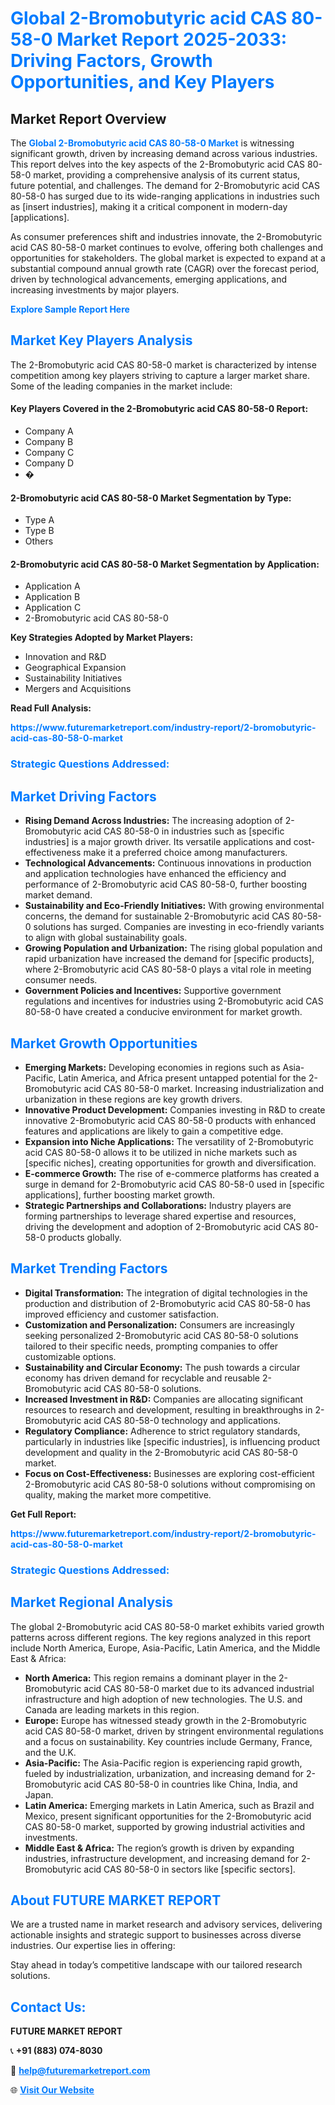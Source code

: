 <h1 style="color: #007BFF;">Global 2-Bromobutyric acid CAS 80-58-0 Market Report 2025-2033: Driving Factors, Growth Opportunities, and Key Players</h1>

<section id="overview">
<h2>Market Report Overview</h2>
<p>The <a href="https://www.futuremarketreport.com/industry-report/2-bromobutyric-acid-cas-80-58-0-market" style="color: #007BFF; text-decoration: none;"><strong>Global 2-Bromobutyric acid CAS 80-58-0 Market</strong></a> is witnessing significant growth, driven by increasing demand across various industries. This report delves into the key aspects of the 2-Bromobutyric acid CAS 80-58-0 market, providing a comprehensive analysis of its current status, future potential, and challenges. The demand for 2-Bromobutyric acid CAS 80-58-0 has surged due to its wide-ranging applications in industries such as [insert industries], making it a critical component in modern-day [applications].</p>
<p>As consumer preferences shift and industries innovate, the 2-Bromobutyric acid CAS 80-58-0 market continues to evolve, offering both challenges and opportunities for stakeholders. The global market is expected to expand at a substantial compound annual growth rate (CAGR) over the forecast period, driven by technological advancements, emerging applications, and increasing investments by major players.</p>
</section>

<section id="overview">
<p><a href="https://www.futuremarketreport.com/request-sample/reportId=112952" style="color: #007BFF; text-decoration: none;"><strong>Explore Sample Report Here</strong></a></p>
</section>

<section id="key-players">
<h2 style="color: #007BFF;">Market Key Players Analysis</h2>
<p>The 2-Bromobutyric acid CAS 80-58-0 market is characterized by intense competition among key players striving to capture a larger market share. Some of the leading companies in the market include:</p>
<h4>Key Players Covered in the 2-Bromobutyric acid CAS 80-58-0 Report:</h4>
<ul><li>Company A</li><li>Company B</li><li>Company C</li><li>Company D</li><li>�</li></ul>
<h4>2-Bromobutyric acid CAS 80-58-0 Market Segmentation by Type:</h4>
<ul><li>Type A</li><li>Type B</li><li>Others</li></ul>

<h4>2-Bromobutyric acid CAS 80-58-0 Market Segmentation by Application:</h4>
<ul><li>Application A</li><li>Application B</li><li>Application C</li><li>2-Bromobutyric acid CAS 80-58-0</li></ul>
<p><strong>Key Strategies Adopted by Market Players:</strong></p>
<ul>
<li>Innovation and R&D</li>
<li>Geographical Expansion</li>
<li>Sustainability Initiatives</li>
<li>Mergers and Acquisitions</li>
</ul>
</section>

<section>
<p><strong>Read Full Analysis: </strong></p><a href="https://www.futuremarketreport.com/industry-report/2-bromobutyric-acid-cas-80-58-0-market" style="color: #007BFF; text-decoration: none;"><strong>https://www.futuremarketreport.com/industry-report/2-bromobutyric-acid-cas-80-58-0-market</strong></a>
<h3 style="color: #007BFF;">Strategic Questions Addressed:</h3>
</section>

<section id="driving-factors">
<h2 style="color: #007BFF;">Market Driving Factors</h2>
<ul>
<li><strong>Rising Demand Across Industries:</strong> The increasing adoption of 2-Bromobutyric acid CAS 80-58-0 in industries such as [specific industries] is a major growth driver. Its versatile applications and cost-effectiveness make it a preferred choice among manufacturers.</li>
<li><strong>Technological Advancements:</strong> Continuous innovations in production and application technologies have enhanced the efficiency and performance of 2-Bromobutyric acid CAS 80-58-0, further boosting market demand.</li>
<li><strong>Sustainability and Eco-Friendly Initiatives:</strong> With growing environmental concerns, the demand for sustainable 2-Bromobutyric acid CAS 80-58-0 solutions has surged. Companies are investing in eco-friendly variants to align with global sustainability goals.</li>
<li><strong>Growing Population and Urbanization:</strong> The rising global population and rapid urbanization have increased the demand for [specific products], where 2-Bromobutyric acid CAS 80-58-0 plays a vital role in meeting consumer needs.</li>
<li><strong>Government Policies and Incentives:</strong> Supportive government regulations and incentives for industries using 2-Bromobutyric acid CAS 80-58-0 have created a conducive environment for market growth.</li>
</ul>
</section>

<section id="growth-opportunities">
<h2 style="color: #007BFF;">Market Growth Opportunities</h2>
<ul>
<li><strong>Emerging Markets:</strong> Developing economies in regions such as Asia-Pacific, Latin America, and Africa present untapped potential for the 2-Bromobutyric acid CAS 80-58-0 market. Increasing industrialization and urbanization in these regions are key growth drivers.</li>
<li><strong>Innovative Product Development:</strong> Companies investing in R&D to create innovative 2-Bromobutyric acid CAS 80-58-0 products with enhanced features and applications are likely to gain a competitive edge.</li>
<li><strong>Expansion into Niche Applications:</strong> The versatility of 2-Bromobutyric acid CAS 80-58-0 allows it to be utilized in niche markets such as [specific niches], creating opportunities for growth and diversification.</li>
<li><strong>E-commerce Growth:</strong> The rise of e-commerce platforms has created a surge in demand for 2-Bromobutyric acid CAS 80-58-0 used in [specific applications], further boosting market growth.</li>
<li><strong>Strategic Partnerships and Collaborations:</strong> Industry players are forming partnerships to leverage shared expertise and resources, driving the development and adoption of 2-Bromobutyric acid CAS 80-58-0 products globally.</li>
</ul>
</section>

<section id="trending-factors">
<h2 style="color: #007BFF;">Market Trending Factors</h2>
<ul>
<li><strong>Digital Transformation:</strong> The integration of digital technologies in the production and distribution of 2-Bromobutyric acid CAS 80-58-0 has improved efficiency and customer satisfaction.</li>
<li><strong>Customization and Personalization:</strong> Consumers are increasingly seeking personalized 2-Bromobutyric acid CAS 80-58-0 solutions tailored to their specific needs, prompting companies to offer customizable options.</li>
<li><strong>Sustainability and Circular Economy:</strong> The push towards a circular economy has driven demand for recyclable and reusable 2-Bromobutyric acid CAS 80-58-0 solutions.</li>
<li><strong>Increased Investment in R&D:</strong> Companies are allocating significant resources to research and development, resulting in breakthroughs in 2-Bromobutyric acid CAS 80-58-0 technology and applications.</li>
<li><strong>Regulatory Compliance:</strong> Adherence to strict regulatory standards, particularly in industries like [specific industries], is influencing product development and quality in the 2-Bromobutyric acid CAS 80-58-0 market.</li>
<li><strong>Focus on Cost-Effectiveness:</strong> Businesses are exploring cost-efficient 2-Bromobutyric acid CAS 80-58-0 solutions without compromising on quality, making the market more competitive.</li>
</ul>
</section>

<section>
<p><strong>Get Full Report: </strong></p><a href="https://www.futuremarketreport.com/industry-report/2-bromobutyric-acid-cas-80-58-0-market" style="color: #007BFF; text-decoration: none;"><strong>https://www.futuremarketreport.com/industry-report/2-bromobutyric-acid-cas-80-58-0-market</strong></a>
<h3 style="color: #007BFF;">Strategic Questions Addressed:</h3>
</section>


<section id="regional-analysis">
<h2 style="color: #007BFF;">Market Regional Analysis</h2>
<p>The global 2-Bromobutyric acid CAS 80-58-0 market exhibits varied growth patterns across different regions. The key regions analyzed in this report include North America, Europe, Asia-Pacific, Latin America, and the Middle East & Africa:</p>
<ul>
<li><strong>North America:</strong> This region remains a dominant player in the 2-Bromobutyric acid CAS 80-58-0 market due to its advanced industrial infrastructure and high adoption of new technologies. The U.S. and Canada are leading markets in this region.</li>
<li><strong>Europe:</strong> Europe has witnessed steady growth in the 2-Bromobutyric acid CAS 80-58-0 market, driven by stringent environmental regulations and a focus on sustainability. Key countries include Germany, France, and the U.K.</li>
<li><strong>Asia-Pacific:</strong> The Asia-Pacific region is experiencing rapid growth, fueled by industrialization, urbanization, and increasing demand for 2-Bromobutyric acid CAS 80-58-0 in countries like China, India, and Japan.</li>
<li><strong>Latin America:</strong> Emerging markets in Latin America, such as Brazil and Mexico, present significant opportunities for the 2-Bromobutyric acid CAS 80-58-0 market, supported by growing industrial activities and investments.</li>
<li><strong>Middle East & Africa:</strong> The region’s growth is driven by expanding industries, infrastructure development, and increasing demand for 2-Bromobutyric acid CAS 80-58-0 in sectors like [specific sectors].</li>
</ul>
</section>

<footer>
<h2 style="color: #007BFF;">About FUTURE MARKET REPORT</h2>
<p>We are a trusted name in market research and advisory services, delivering actionable insights and strategic support to businesses across diverse industries. Our expertise lies in offering:</p>

<p>Stay ahead in today’s competitive landscape with our tailored research solutions.</p>

<h2 style="color: #007BFF;">Contact Us:</h2>
<p><strong>FUTURE MARKET REPORT</strong></p>
<p>📞 <strong>+91 (883) 074-8030</strong></p>
<p>📧 <strong><a href="mailto:help@futuremarketreport.com" style="color: #007BFF;">help@futuremarketreport.com</a></strong></p>
<p>🌐 <strong><a href="https://www.futuremarketreport.com/" style="color: #007BFF;">Visit Our Website</a></strong></p>
</footer>